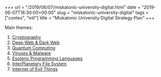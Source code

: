 +++
url = "/2019/06/07/miskatonic-university-digital.html"
date = "2019-06-07T18:30:00+00:00"
slug = "miskatonic-university-digital"
tags = ["contes", "intl"]
title = "Miskatonic University Digital Strategy Plan"
+++

Main themes:

1. [Cryptography](https://www.quantamagazine.org/cryptographers-discover-a-new-foundation-for-quantum-secrecy-20240603/)
2. [Deep Web & Dark Web](https://www.reddit.com/r/occult/comments/a1e5bs/dark_web_deep_web_links_for_occult_studies_magick/)
3. [Quantum Computing](https://www.newscientist.com/article/mg26234921-800-how-quantum-entanglement-really-works-and-why-we-accept-its-weirdness/)
4. [Viruses & Malware](https://www.smithsonianmag.com/science-nature/top-ten-most-destructive-computer-viruses-159542266/)
5. [Esoteric Programming Languages](https://en.wikipedia.org/wiki/Esoteric_programming_language)
6. [InterPlanetary File System](https://en.wikipedia.org/wiki/InterPlanetary_File_System)
7. [Internet of Evil Things](https://www.bbc.com/news/technology-43465968)
